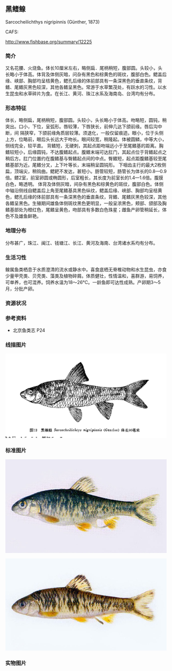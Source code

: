 ## 黑鳍鳈

Sarcocheilichthys nigripinnis  (Günther, 1873)

CAFS:

<http://www.fishbase.org/summary/12225>

### 简介

又名花腰、火烧鱼。体长10厘米左右，略侧扁．尾柄稍短，腹部圆。头较小，头长略小于体高。体背及体侧灰暗，问杂有黑色和棕黄色的斑纹，腹部白色。鳃盖后缘、峡部、胸部均呈桔黄色，鳃孔后缘的体前部具有一条深黑色的垂直条纹，背鳍、尾鳍灰黑色较深，其他各鳍呈黑色。常游于水草繁茂处，有跃水的习性。以水生昆虫和水草碎片为食。在长江、黄河、珠江水系及海南岛、台湾均有分布。

### 形态特征

体长，略侧扁，尾柄稍短，腹部圆。头较小，头长略小于体高。吻略短，圆钝，稍突出。口小，下位，呈弧形。唇较薄，下唇狭长，前伸几达下颌前缘。唇后沟中断，间 隔狭窄，下颌前缘角质层较薄。须退化，一般仅留痕迹。眼小，位于头侧上方，位略前，眼后头长远大于吻长。眼间较宽，稍隆起。体被圆鳞，中等大小，侧线完全，较平直。
背鳍短，无硬刺，其起点距吻端远小于至尾鳍基的距离。胸鳍较短小，后缘圆钝，不达腹鳍起点。腹鳍末端可达肛门，其起点位于背鳍起点之稍后方。肛门位置约在腹鳍基与臀鳍起点间的中点。臀鳍短，起点距腹鳍基较至尾鳍基部为近。尾鳍分叉，上下叶等长，末端稍呈圆钝形。
下咽齿主行的最大2枚侧扁，顶端尖，稍钩曲。鳃耙不发达，甚短小。肠管较短，肠管长为体长的0.8—0.9倍。鳔2室，前室卵圆或椭圆形，后室粗长，其长度为前室长的1.4—1.6倍。腹膜白色，略透明。
体背及体侧灰暗，间杂有黑色和棕黄色的斑纹，腹部白色。体侧中轴沿侧线自鳃盖后上角至尾鳍基具黑色纵纹，鳃盖后缘、峡部、胸部均呈桔黄色，鳃孔后缘的体前部具有一条深黑色的垂直条纹，背鳍、尾鳍灰黑色较深，其他各鳍呈黑色。生殖期间雄鱼体侧斑纹黑色更明显，一般呈浓黑色，颊部、颌部及胸鳍基部处为橙红色，尾鳍呈黄色，吻部具有多数白色珠星；雌鱼产卵管稍延长，体色不及雄鱼鲜艳。

### 地理分布

分布甚广，珠江、闽江、钱塘江、长江、黄河及海南、台湾诸水系均有分布。

### 生活习性

鳈属鱼类栖息于水质澄清的流水或静水中。喜食底栖无脊椎动物和水生昆虫，亦食少量甲壳类、贝壳类、藻类及植物碎屑。体质健壮，性情温和，喜群游，易饲养，可单养，也可混养。饲养水温为18～26℃。一龄鱼即可达性成熟。产卵期3～5月，分批产卵。

### 资源状况

### 参考资料

- 北京鱼类志 P24

### 线描图片

![图片](photos/黑鳍鳈.jpg)

### 标准图片

![图片](photos/黑鳍鳈A.jpg)

![图片](photos/黑鳍鳈B.jpg)

### 实物图片


